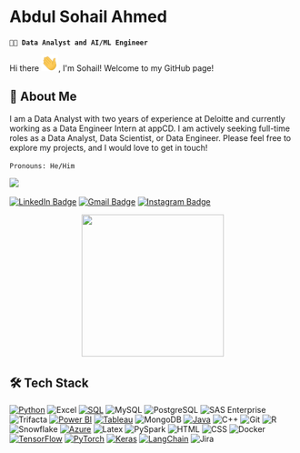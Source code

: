 # Abdul Sohail Ahmed

**`👨‍💻 Data Analyst and AI/ML Engineer`**

Hi there <img src="https://raw.githubusercontent.com/ABSphreak/ABSphreak/master/gifs/Hi.gif" width="30px">, I'm Sohail! Welcome to my GitHub page!

## 📖 About Me

I am a Data Analyst with two years of experience at Deloitte and currently working as a Data Engineer Intern at appCD. I am actively seeking full-time roles as a Data Analyst, Data Scientist, or Data Engineer. Please feel free to explore my projects, and I would love to get in touch!

`Pronouns: He/Him` 


![](https://komarev.com/ghpvc/?username=AbdulSohail018&color=green)

<div id="badges">
    <p align="left">
        <a href="https://www.linkedin.com/in/abdul-sohail-ahmed/"><img src="https://img.shields.io/badge/LinkedIn-blue?style=for-the-badge&logo=linkedin&logoColor=white" alt="LinkedIn Badge"></a>
        <a href="mailto:abdulsohail018@gmail.com"><img src="https://img.shields.io/badge/Gmail-D14836?style=for-the-badge&logo=gmail&logoColor=white" alt="Gmail Badge"></a>
        <a href="https://www.instagram.com/ahmedabdulsohail/"><img src="https://img.shields.io/badge/Instagram-E4405F?style=for-the-badge&logo=instagram&logoColor=white" alt="Instagram Badge"></a>
    </p>
</div>

<p align="center">
  <img src="https://media.giphy.com/media/v1.Y2lkPTc5MGI3NjExdDIycXd2bWdxeTFpeGhzMWJ3YW85Z2cwdjBpNHAzbHhjZG9jbTFnZiZlcD12MV9pbnRlcm5hbF9naWZfYnlfaWQmY3Q9Zw/qgQUggAC3Pfv687qPC/giphy.gif" width="250" height="250">
</p>

## 🛠️ Tech Stack

[![Python](https://img.shields.io/badge/Python-FFD43B?style=for-the-badge&logo=python&logoColor=darkgreen)](https://www.python.org)
![Excel](https://img.shields.io/badge/Excel-%2300A651.svg?style=for-the-badge&logo=microsoft-excel&logoColor=white)
[![SQL](https://img.shields.io/badge/SQL-%23404d59.svg?style=for-the-badge)]()
![MySQL](https://img.shields.io/badge/MySQL-%234479A1.svg?style=for-the-badge&logo=mysql&logoColor=white)
![PostgreSQL](https://img.shields.io/badge/PostgreSQL-%23336791.svg?style=for-the-badge&logo=postgresql&logoColor=white)
![SAS Enterprise](https://img.shields.io/badge/SAS-%2300487A.svg?style=for-the-badge&logo=sas&logoColor=white)
![Trifacta](https://img.shields.io/badge/Trifacta-%23009639.svg?style=for-the-badge&logo=trifacta&logoColor=white)
[![Power BI](https://img.shields.io/badge/PowerBI-%23F2C811.svg?style=for-the-badge&logo=powerbi&logoColor=black)](https://powerbi.microsoft.com)
[![Tableau](https://img.shields.io/badge/Tableau-%23E97627.svg?style=for-the-badge&logo=tableau&logoColor=white)](https://www.tableau.com)
![MongoDB](https://img.shields.io/badge/MongoDB-%234ea94b.svg?style=for-the-badge&logo=mongodb&logoColor=white)
[![Java](https://img.shields.io/badge/Java-%23ED8B00.svg?style=for-the-badge&logo=openjdk&logoColor=white)](https://www.java.com/en/)
![C++](https://img.shields.io/badge/C++-%2300599C.svg?style=for-the-badge&logo=cplusplus&logoColor=white)
![Git](https://img.shields.io/badge/Git-F05032?style=for-the-badge&logo=git&logoColor=white)
![R](https://img.shields.io/badge/R-%23276DC3.svg?style=for-the-badge&logo=r&logoColor=white)
![Snowflake](https://img.shields.io/badge/Snowflake-%2329B5E8.svg?style=for-the-badge&logo=snowflake&logoColor=white)
[![Azure](https://img.shields.io/badge/Azure-%230072C6.svg?style=for-the-badge&logo=microsoftazure&logoColor=white)](https://azure.microsoft.com)
![Latex](https://img.shields.io/badge/Latex-%23008080.svg?style=for-the-badge&logo=latex&logoColor=white)
![PySpark](https://img.shields.io/badge/PySpark-%23E25A1C.svg?style=for-the-badge&logo=apache-spark&logoColor=white)
![HTML](https://img.shields.io/badge/HTML-%23E34F26.svg?style=for-the-badge&logo=html5&logoColor=white)
![CSS](https://img.shields.io/badge/CSS-%231572B6.svg?style=for-the-badge&logo=css3&logoColor=white)
![Docker](https://img.shields.io/badge/Docker-%232496ED.svg?style=for-the-badge&logo=docker&logoColor=white)
[![TensorFlow](https://img.shields.io/badge/TensorFlow-FF6F00?style=for-the-badge&logo=TensorFlow&logoColor=white)](https://www.tensorflow.org)
[![PyTorch](https://img.shields.io/badge/PyTorch-EE4C2C?style=for-the-badge&logo=pytorch&logoColor=white)](https://pytorch.org)
[![Keras](https://img.shields.io/badge/Keras-D00000?style=for-the-badge&logo=Keras&logoColor=white)](https://keras.io)
[![LangChain](https://img.shields.io/badge/LangChain-0056D2?style=for-the-badge&logo=LangChain&logoColor=white)](https://langchain.com)
![Jira](https://img.shields.io/badge/Jira-%230052CC.svg?style=for-the-badge&logo=jira&logoColor=white)
